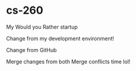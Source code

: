 # cs-260
My Would you Rather startup

Change from my development environment!

Change from GitHub

Merge changes from both
Merge conflicts time lol!
